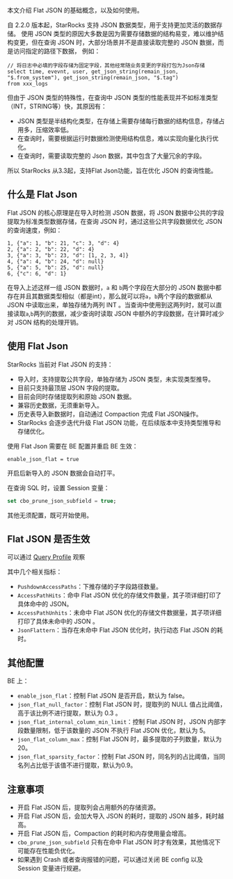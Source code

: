 本文介绍 Flat JSON 的基础概念，以及如何使用。

自 2.2.0 版本起，StarRocks 支持 JSON 数据类型，用于支持更加灵活的数据存储。 使用 JSON 类型的原因大多数是因为需要存储数据的结构易变，难以维护结构变更，但在查询 JSON 时，大部分场景并不是直接读取完整的 JSON 数据，而是访问指定的路径下数据， 例如：
```
// 将日志中必填的字段存储为固定字段，其他经常随业务变更的字段打包为Json存储
select time, evevnt, user, get_json_string(remain_json, "$.from_system"), get_json_string(remain_json, "$.tag")
from xxx_logs
```

但由于 JSON 类型的特殊性，在查询中 JSON 类型的性能表现并不如标准类型（INT，STRING等）快，其原因有：
* JSON 类型是半结构化类型，在存储上需要存储每行数据的结构信息，存储占用多，压缩效率低。
* 在查询时，需要根据运行时数据检测使用结构信息，难以实现向量化执行优化。
* 在查询时，需要读取完整的 Json 数据，其中包含了大量冗余的字段。

所以 StarRocks 从3.3起，支持Flat Json功能，旨在优化 JSON 的查询性能。

## 什么是 Flat Json

Flat JSON 的核心原理是在导入时检测 JSON 数据，将 JSON 数据中公共的字段提取为标准类型数据存储，在查询 JSON 时，通过这些公共字段数据优化 JSON 的查询速度，例如：
```plain text
1, {"a": 1, "b": 21, "c": 3, "d": 4}
2, {"a": 2, "b": 22, "d": 4}
3, {"a": 3, "b": 23, "d": [1, 2, 3, 4]}
4, {"a": 4, "b": 24, "d": null}
5, {"a": 5, "b": 25, "d": null}
6, {"c": 6, "d": 1}
```

在导入上述这样一组 JSON 数据时，`a` 和 `b`两个字段在大部分的 JSON 数据中都存在并且其数据类型相似（都是int），那么就可以将`a`，`b`两个字段的数据都从 JSON 中读取出来，单独存储为两列 INT 。当查询中使用到这两列时，就可以直接读取`a`,`b`两列的数据，减少查询时读取 JSON 中额外的字段数据，在计算时减少对 JSON 结构的处理开销。

## 使用 Flat Json

StarRocks 当前对 Flat JSON 的支持：
* 导入时，支持提取公共字段，单独存储为 JSON 类型，未实现类型推导。
* 目前只支持最顶层 JSON 字段的提取。
* 目前会同时存储提取列和原始 JSON 数据。
* 兼容历史数据，无须重新导入。
* 历史表导入新数据时，自动通过 Compaction 完成 Flat JSON操作。
* StarRocks 会逐步迭代升级 Flat JSON 功能，在后续版本中支持类型推导和存储优化。

使用 Flat Json 需要在 BE 配置并重启 BE 生效：
```plain text
enable_json_flat = true
```

开启后新导入的 JSON 数据会自动打平。

在查询 SQL 时，设置 Session 变量：
``` sql
set cbo_prune_json_subfield = true;
```

其他无须配置，既可开始使用。

## Flat JSON 是否生效

可以通过 [Query Profile](../administration/query_profile.md) 观察

其中几个相关指标：
* `PushdownAccessPaths`：下推存储的子字段路径数量。
* `AccessPathHits`：命中 Flat JSON 优化的存储文件数量，其子项详细打印了具体命中的 JSON。 
* `AccessPathUnhits`：未命中 Flat JSON 优化的存储文件数据量，其子项详细打印了具体未命中的 JSON 。
* `JsonFlattern`：当存在未命中 Flat JSON 优化时，执行动态 Flat JSON 的耗时。

## 其他配置

BE 上：
* `enable_json_flat`：控制 Flat JSON 是否开启，默认为 false。
* `json_flat_null_factor`：控制 Flat JSON 时，提取列的 NULL 值占比阈值，高于该比例不进行提取，默认为 0.3 。
* `json_flat_internal_column_min_limit`：控制 Flat JSON 时，JSON 内部字段数量限制，低于该数量的 JSON 不执行 Flat JSON 优化，默认为 5。
* `json_flat_column_max`：控制 Flat JSON 时，最多提取的子列数量，默认为 20。
* `json_flat_sparsity_factor`：控制 Flat JSON 时，同名列的占比阈值，当同名列占比低于该值不进行提取，默认为0.9。

## 注意事项

* 开启 Flat JSON 后，提取列会占用额外的存储资源。
* 开启 Flat JSON 后，会加大导入 JSON 的耗时，提取的 JSON 越多，耗时越高。
* 开启 Flat JSON 后，Compaction 的耗时和内存使用量会增高。
* `cbo_prune_json_subfield` 只有在命中 Flat JSON 时才有效果，其他情况下可能存在性能负优化。
* 如果遇到 Crash 或者查询报错的问题，可以通过关闭 BE config 以及 Session 变量进行规避。
